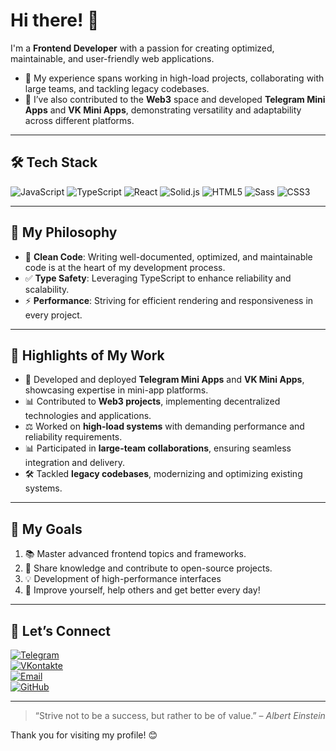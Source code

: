 # Hi there! 👋

I'm a **Frontend Developer** with a passion for creating optimized, maintainable, and user-friendly web applications.

- 🎩 My experience spans working in high-load projects, collaborating with large teams, and tackling legacy codebases.  
- 🚀 I’ve also contributed to the **Web3** space and developed **Telegram Mini Apps** and **VK Mini Apps**, demonstrating versatility and adaptability across different platforms.

---

## 🛠️ Tech Stack

![JavaScript](https://img.shields.io/badge/JavaScript-F7DF1E?style=for-the-badge&logo=javascript&logoColor=black) ![TypeScript](https://img.shields.io/badge/TypeScript-007ACC?style=for-the-badge&logo=typescript&logoColor=white) ![React](https://img.shields.io/badge/React-61DAFB?style=for-the-badge&logo=react&logoColor=black) ![Solid.js](https://img.shields.io/badge/Solid.js-2C4F7C?style=for-the-badge&logo=solid&logoColor=white) ![HTML5](https://img.shields.io/badge/HTML5-E34F26?style=for-the-badge&logo=html5&logoColor=white) ![Sass](https://img.shields.io/badge/Sass-CC6699?style=for-the-badge&logo=sass&logoColor=white) ![CSS3](https://img.shields.io/badge/CSS3-1572B6?style=for-the-badge&logo=css3&logoColor=white)

---

## 🌟 My Philosophy

- 🔧 **Clean Code**: Writing well-documented, optimized, and maintainable code is at the heart of my development process.
- ✅ **Type Safety**: Leveraging TypeScript to enhance reliability and scalability.
- ⚡ **Performance**: Striving for efficient rendering and responsiveness in every project.

---

## 💪 Highlights of My Work

- 🔐 Developed and deployed **Telegram Mini Apps** and **VK Mini Apps**, showcasing expertise in mini-app platforms.
- 📊 Contributed to **Web3 projects**, implementing decentralized technologies and applications.
- ⚖️ Worked on **high-load systems** with demanding performance and reliability requirements.
- 📊 Participated in **large-team collaborations**, ensuring seamless integration and delivery.
- 🛠️ Tackled **legacy codebases**, modernizing and optimizing existing systems.

---

## 💫 My Goals

1. 📚 Master advanced frontend topics and frameworks.
2. 🙏 Share knowledge and contribute to open-source projects.
3. 💡 Development of high-performance interfaces
4. 🚀 Improve yourself, help others and get better every day!

---

## 💎 Let’s Connect

[![Telegram](https://img.shields.io/badge/Telegram-0077B5?style=for-the-badge&logo=telegram&logoColor=white)](https://t.me/d_maximyuk)  
[![VKontakte](https://img.shields.io/badge/VKontakte-0077B5?style=for-the-badge&logo=vk&logoColor=white)](https://vk.com/id419149056)  
[![Email](https://img.shields.io/badge/Email-D14836?style=for-the-badge&logo=gmail&logoColor=white)](mailto:d_maksimyk@vk.com)  
[![GitHub](https://img.shields.io/badge/GitHub-100000?style=for-the-badge&logo=github&logoColor=white)](https://github.com/dmaximyuk)

---

> “Strive not to be a success, but rather to be of value.” – _Albert Einstein_

Thank you for visiting my profile! 😊
